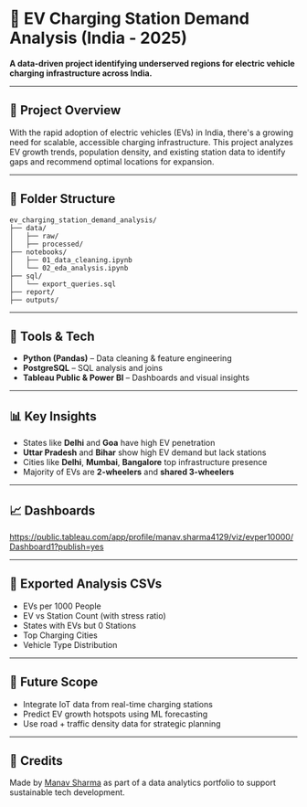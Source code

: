 # 🚗 EV Charging Station Demand Analysis (India - 2025)

**A data-driven project identifying underserved regions for electric vehicle charging infrastructure across India.**

---

## 📌 Project Overview

With the rapid adoption of electric vehicles (EVs) in India, there's a growing need for scalable, accessible charging infrastructure. This project analyzes EV growth trends, population density, and existing station data to identify gaps and recommend optimal locations for expansion.

---

## 📂 Folder Structure

```
ev_charging_station_demand_analysis/
├── data/
│   ├── raw/                
│   ├── processed/          
├── notebooks/
│   ├── 01_data_cleaning.ipynb
│   └── 02_eda_analysis.ipynb
├── sql/
│   └── export_queries.sql              
├── report/
├── outputs/                
```

---

## 🧰 Tools & Tech

* **Python (Pandas)** – Data cleaning & feature engineering
* **PostgreSQL** – SQL analysis and joins
* **Tableau Public & Power BI** – Dashboards and visual insights

---

## 📊 Key Insights

* States like **Delhi** and **Goa** have high EV penetration
* **Uttar Pradesh** and **Bihar** show high EV demand but lack stations
* Cities like **Delhi**, **Mumbai**, **Bangalore** top infrastructure presence
* Majority of EVs are **2-wheelers** and **shared 3-wheelers**

---

## 📈 Dashboards
https://public.tableau.com/app/profile/manav.sharma4129/viz/evper10000/Dashboard1?publish=yes


---

## 📁 Exported Analysis CSVs

* EVs per 1000 People
* EV vs Station Count (with stress ratio)
* States with EVs but 0 Stations
* Top Charging Cities
* Vehicle Type Distribution

---

## 🔮 Future Scope

* Integrate IoT data from real-time charging stations
* Predict EV growth hotspots using ML forecasting
* Use road + traffic density data for strategic planning

---

## 🤝 Credits

Made by [Manav Sharma](https://www.linkedin.com/in/...) as part of a data analytics portfolio to support sustainable tech development.
